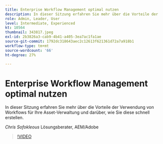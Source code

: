 ```yaml
---
title: Enterprise Workflow Management optimal nutzen
description: In dieser Sitzung erfahren Sie mehr über die Vorteile der Verwendung von Workflows für Ihre Asset-Verwaltung und darüber, wie Sie diese schnell erstellen.
role: Admin, Leader, User
level: Intermediate, Experienced
kt: 10564
thumbnail: 343817.jpeg
exl-id: 2b3826a3-cab9-4b41-a405-3ea7ac1fa1ae
source-git-commit: 1792dc318643aec2c12613f621361d72a7a918b1
workflow-type: tm+mt
source-wordcount: '66'
ht-degree: 27%

---
```


# Enterprise Workflow Management optimal nutzen

In dieser Sitzung erfahren Sie mehr über die Vorteile der Verwendung von Workflows für Ihre Asset-Verwaltung und darüber, wie Sie diese schnell erstellen.

*Chris Sofokleous* Lösungsberater, AEM/Adobe

>[!VIDEO](https://video.tv.adobe.com/v/343817/?quality=12&learn=on)
